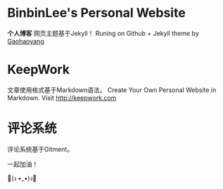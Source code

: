 # BinbinLee's Personal Website

**个人博客**
网页主题基于Jekyll！ 
Runing on Github + Jekyll theme by [Gaohaoyang](https://github.com/Gaohaoyang/gaohaoyang.github.io)

# KeepWork
文章使用格式基于Markdown语法。
Create Your Own Personal Website in Markdown. Visit http://keepwork.com 

# 评论系统
评论系统基于Gitment。

一起加油！

💪(ง •_•)ง💪

